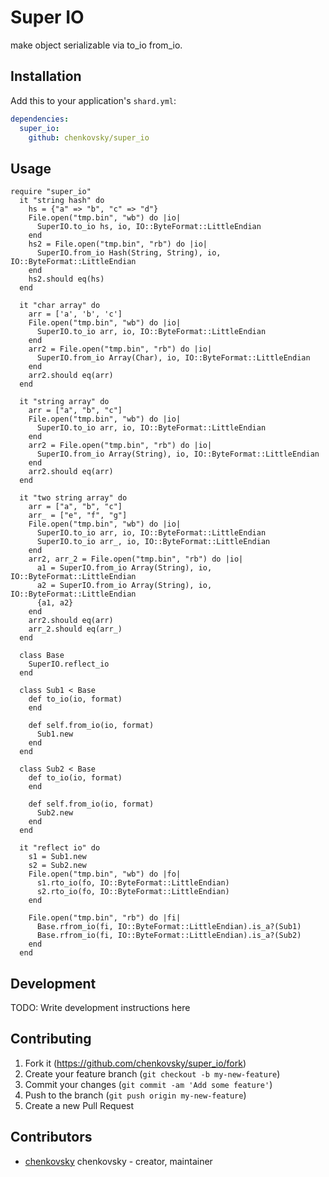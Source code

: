 # Super IO

make object serializable via to_io from_io.

## Installation

Add this to your application's `shard.yml`:

```yaml
dependencies:
  super_io:
    github: chenkovsky/super_io
```

## Usage

```crystal
require "super_io"
  it "string hash" do
    hs = {"a" => "b", "c" => "d"}
    File.open("tmp.bin", "wb") do |io|
      SuperIO.to_io hs, io, IO::ByteFormat::LittleEndian
    end
    hs2 = File.open("tmp.bin", "rb") do |io|
      SuperIO.from_io Hash(String, String), io, IO::ByteFormat::LittleEndian
    end
    hs2.should eq(hs)
  end

  it "char array" do
    arr = ['a', 'b', 'c']
    File.open("tmp.bin", "wb") do |io|
      SuperIO.to_io arr, io, IO::ByteFormat::LittleEndian
    end
    arr2 = File.open("tmp.bin", "rb") do |io|
      SuperIO.from_io Array(Char), io, IO::ByteFormat::LittleEndian
    end
    arr2.should eq(arr)
  end

  it "string array" do
    arr = ["a", "b", "c"]
    File.open("tmp.bin", "wb") do |io|
      SuperIO.to_io arr, io, IO::ByteFormat::LittleEndian
    end
    arr2 = File.open("tmp.bin", "rb") do |io|
      SuperIO.from_io Array(String), io, IO::ByteFormat::LittleEndian
    end
    arr2.should eq(arr)
  end

  it "two string array" do
    arr = ["a", "b", "c"]
    arr_ = ["e", "f", "g"]
    File.open("tmp.bin", "wb") do |io|
      SuperIO.to_io arr, io, IO::ByteFormat::LittleEndian
      SuperIO.to_io arr_, io, IO::ByteFormat::LittleEndian
    end
    arr2, arr_2 = File.open("tmp.bin", "rb") do |io|
      a1 = SuperIO.from_io Array(String), io, IO::ByteFormat::LittleEndian
      a2 = SuperIO.from_io Array(String), io, IO::ByteFormat::LittleEndian
      {a1, a2}
    end
    arr2.should eq(arr)
    arr_2.should eq(arr_)
  end

  class Base
    SuperIO.reflect_io
  end

  class Sub1 < Base
    def to_io(io, format)
    end

    def self.from_io(io, format)
      Sub1.new
    end
  end

  class Sub2 < Base
    def to_io(io, format)
    end

    def self.from_io(io, format)
      Sub2.new
    end
  end

  it "reflect io" do
    s1 = Sub1.new
    s2 = Sub2.new
    File.open("tmp.bin", "wb") do |fo|
      s1.rto_io(fo, IO::ByteFormat::LittleEndian)
      s2.rto_io(fo, IO::ByteFormat::LittleEndian)
    end

    File.open("tmp.bin", "rb") do |fi|
      Base.rfrom_io(fi, IO::ByteFormat::LittleEndian).is_a?(Sub1)
      Base.rfrom_io(fi, IO::ByteFormat::LittleEndian).is_a?(Sub2)
    end
  end

```


## Development

TODO: Write development instructions here

## Contributing

1. Fork it (<https://github.com/chenkovsky/super_io/fork>)
2. Create your feature branch (`git checkout -b my-new-feature`)
3. Commit your changes (`git commit -am 'Add some feature'`)
4. Push to the branch (`git push origin my-new-feature`)
5. Create a new Pull Request

## Contributors

- [chenkovsky](https://github.com/chenkovsky) chenkovsky - creator, maintainer
